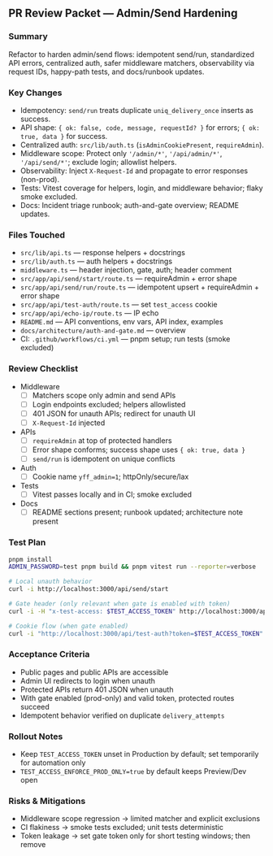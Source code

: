 ## PR Review Packet — Admin/Send Hardening

### Summary
Refactor to harden admin/send flows: idempotent send/run, standardized API errors, centralized auth, safer middleware matchers, observability via request IDs, happy-path tests, and docs/runbook updates.

### Key Changes
- Idempotency: `send/run` treats duplicate `uniq_delivery_once` inserts as success.
- API shape: `{ ok: false, code, message, requestId? }` for errors; `{ ok: true, data }` for success.
- Centralized auth: `src/lib/auth.ts` (`isAdminCookiePresent`, `requireAdmin`).
- Middleware scope: Protect only `'/admin/*'`, `'/api/admin/*'`, `'/api/send/*'`; exclude login; allowlist helpers.
- Observability: Inject `X-Request-Id` and propagate to error responses (non-prod).
- Tests: Vitest coverage for helpers, login, and middleware behavior; flaky smoke excluded.
- Docs: Incident triage runbook; auth-and-gate overview; README updates.

### Files Touched
- `src/lib/api.ts` — response helpers + docstrings
- `src/lib/auth.ts` — auth helpers + docstrings
- `middleware.ts` — header injection, gate, auth; header comment
- `src/app/api/send/start/route.ts` — requireAdmin + error shape
- `src/app/api/send/run/route.ts` — idempotent upsert + requireAdmin + error shape
- `src/app/api/test-auth/route.ts` — set `test_access` cookie
- `src/app/api/echo-ip/route.ts` — IP echo
- `README.md` — API conventions, env vars, API index, examples
- `docs/architecture/auth-and-gate.md` — overview
- CI: `.github/workflows/ci.yml` — pnpm setup; run tests (smoke excluded)

### Review Checklist
- Middleware
  - [ ] Matchers scope only admin and send APIs
  - [ ] Login endpoints excluded; helpers allowlisted
  - [ ] 401 JSON for unauth APIs; redirect for unauth UI
  - [ ] `X-Request-Id` injected
- APIs
  - [ ] `requireAdmin` at top of protected handlers
  - [ ] Error shape conforms; success shape uses `{ ok: true, data }`
  - [ ] `send/run` is idempotent on unique conflicts
- Auth
  - [ ] Cookie name `yff_admin=1`; httpOnly/secure/lax
- Tests
  - [ ] Vitest passes locally and in CI; smoke excluded
- Docs
  - [ ] README sections present; runbook updated; architecture note present

### Test Plan
```bash
pnpm install
ADMIN_PASSWORD=test pnpm build && pnpm vitest run --reporter=verbose

# Local unauth behavior
curl -i http://localhost:3000/api/send/start

# Gate header (only relevant when gate is enabled with token)
curl -i -H "x-test-access: $TEST_ACCESS_TOKEN" http://localhost:3000/api/send/start

# Cookie flow (when gate enabled)
curl -i "http://localhost:3000/api/test-auth?token=$TEST_ACCESS_TOKEN"
```

### Acceptance Criteria
- Public pages and public APIs are accessible
- Admin UI redirects to login when unauth
- Protected APIs return 401 JSON when unauth
- With gate enabled (prod-only) and valid token, protected routes succeed
- Idempotent behavior verified on duplicate `delivery_attempts`

### Rollout Notes
- Keep `TEST_ACCESS_TOKEN` unset in Production by default; set temporarily for automation only
- `TEST_ACCESS_ENFORCE_PROD_ONLY=true` by default keeps Preview/Dev open

### Risks & Mitigations
- Middleware scope regression → limited matcher and explicit exclusions
- CI flakiness → smoke tests excluded; unit tests deterministic
- Token leakage → set gate token only for short testing windows; then remove


